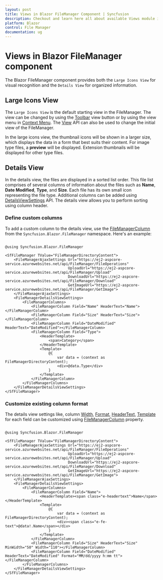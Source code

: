 ```yaml
---
layout: post
title: Views in Blazor FileManager Component | Syncfusion
description: Checkout and learn here all about available Views module in Syncfusion Blazor FileManager component and much more.
platform: Blazor
control: File Manager
documentation: ug
---
```


# Views in Blazor FileManager component

The Blazor FileManager component provides both the `Large Icons View` for visual recognition and the `Details View` for organized information.

## Large Icons View

The `Large Icons View` is the default starting view in the FileManager. The view can be changed by using the [Toolbar](./end-user-capabilities.md/#toolbar) view button or by using the view menu in [Context Menu](./end-user-capabilities.md/#context-menu). The [View](https://help.syncfusion.com/cr/blazor/Syncfusion.Blazor.FileManager.SfFileManager-1.html#Syncfusion_Blazor_FileManager_SfFileManager_1_View) API can also be used to change the initial view of the FileManager.

In the large icons view, the thumbnail icons will be shown in a larger size, which displays the data in a form that best suits their content. For image type files, a **preview** will be displayed. Extension thumbnails will be displayed for other type files.

## Details View

In the details view, the files are displayed in a sorted list order. This file list comprises of several columns of information about the files such as **Name**, **Date Modified**, **Type**, and **Size**. Each file has its own small icon representing the file type. Additional columns can be added using [DetailsViewSettings](https://help.syncfusion.com/cr/blazor/Syncfusion.Blazor.FileManager.FileManagerDetailsViewSettings.html) API. The details view allows you to perform sorting using column header.

### Define custom columns

To add a custom column to the details view, use the [FileManagerColumn](https://help.syncfusion.com/cr/blazor/Syncfusion.Blazor.FileManager.FileManagerColumn.html) from the `Syncfusion.Blazor.FileManager` namespace. Here's an example:

```cshtml

@using Syncfusion.Blazor.FileManager

<SfFileManager TValue="FileManagerDirectoryContent">
    <FileManagerAjaxSettings Url="https://ej2-aspcore-service.azurewebsites.net/api/FileManager/FileOperations"
                             UploadUrl="https://ej2-aspcore-service.azurewebsites.net/api/FileManager/Upload"
                             DownloadUrl="https://ej2-aspcore-service.azurewebsites.net/api/FileManager/Download"
                             GetImageUrl="https://ej2-aspcore-service.azurewebsites.net/api/FileManager/GetImage">
    </FileManagerAjaxSettings>
    <FileManagerDetailsViewSettings>
        <FileManagerColumns>
            <FileManagerColumn Field="Name" HeaderText="Name"></FileManagerColumn>
            <FileManagerColumn Field="Size" HeaderText="Size"></FileManagerColumn>
            <FileManagerColumn Field="DateModified" HeaderText="DateModified"></FileManagerColumn>
            <FileManagerColumn Field="Type">
                <HeaderTemplate>
                    <span>Category</span>
                </HeaderTemplate>
                <Template>
                    @{
                        var data = (context as FileManagerDirectoryContent);
                        <div>@data.Type</div>
                    }
                </Template>
            </FileManagerColumn>
        </FileManagerColumns>
    </FileManagerDetailsViewSettings>
</SfFileManager>

```

### Customize existing column format

The details view settings like, column [Width](https://help.syncfusion.com/cr/blazor/Syncfusion.Blazor.FileManager.FileManagerColumn.html#Syncfusion_Blazor_FileManager_FileManagerColumn_Width), [Format](https://help.syncfusion.com/cr/blazor/Syncfusion.Blazor.FileManager.FileManagerColumn.html#Syncfusion_Blazor_FileManager_FileManagerColumn_Format), [HeaderText](https://help.syncfusion.com/cr/blazor/Syncfusion.Blazor.FileManager.FileManagerColumn.html#Syncfusion_Blazor_FileManager_FileManagerColumn_HeaderText), [Template](https://help.syncfusion.com/cr/blazor/Syncfusion.Blazor.FileManager.FileManagerColumn.html#Syncfusion_Blazor_FileManager_FileManagerColumn_Template) for each field can be customized using [FileManagerColumn](https://help.syncfusion.com/cr/blazor/Syncfusion.Blazor.FileManager.FileManagerColumn.html) property.

```cshtml

@using Syncfusion.Blazor.FileManager

<SfFileManager TValue="FileManagerDirectoryContent">
    <FileManagerAjaxSettings Url="https://ej2-aspcore-service.azurewebsites.net/api/FileManager/FileOperations"
                             UploadUrl="https://ej2-aspcore-service.azurewebsites.net/api/FileManager/Upload"
                             DownloadUrl="https://ej2-aspcore-service.azurewebsites.net/api/FileManager/Download"
                             GetImageUrl="https://ej2-aspcore-service.azurewebsites.net/api/FileManager/GetImage">
    </FileManagerAjaxSettings>
    <FileManagerDetailsViewSettings>
        <FileManagerColumns>
            <FileManagerColumn Field="Name">
                <HeaderTemplate><span class="e-headertext">Name</span></HeaderTemplate>
                <Template>
                    @{
                        var data = (context as FileManagerDirectoryContent);
                        <div><span class="e-fe-text">@data!.Name</span></div>
                    }
                </Template>
            </FileManagerColumn>
            <FileManagerColumn Field="Size" HeaderText="Size" MinWidth="50" Width="110"></FileManagerColumn>
            <FileManagerColumn Field="DateModified" HeaderText="DateModified" Format="MM/dd/yyyy h:mm tt"></FileManagerColumn>
        </FileManagerColumns>
    </FileManagerDetailsViewSettings>
</SfFileManager>

```

